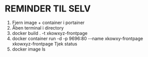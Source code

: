 # REMINDER TIL SELV
1. Fjern image + container i portainer
2. Åben terminal i directory
3. docker build . -t xkowxyz-frontpage
4. docker container run -d -p 9696:80 --name xkowxy-frontpage xkowxyz-frontpage
Tjek status
6. docker image ls
